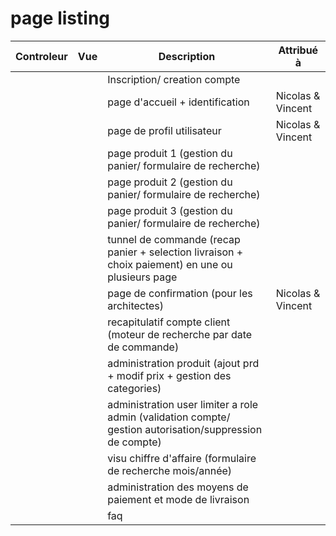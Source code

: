 # page listing

|Controleur|Vue|Description|Attribué à|
|---|---|---|---|
|||Inscription/ creation compte||
|||page d'accueil + identification|Nicolas & Vincent|
|||page de profil utilisateur|Nicolas & Vincent|
|||page produit 1 (gestion du panier/ formulaire de recherche)||
|||page produit 2 (gestion du panier/ formulaire de recherche)||
|||page produit 3 (gestion du panier/ formulaire de recherche)||
|||tunnel de commande (recap panier + selection livraison + choix paiement) en une ou plusieurs page||
|||page de confirmation (pour les architectes)|Nicolas & Vincent|
|||recapitulatif compte client (moteur de recherche par date de commande)||
|||administration produit (ajout prd + modif prix + gestion des categories)||
|||administration user limiter a role admin (validation compte/ gestion autorisation/suppression de compte)||
|||visu chiffre d'affaire (formulaire de recherche mois/année)||
|||administration des moyens de paiement et mode de livraison||
|||faq||
